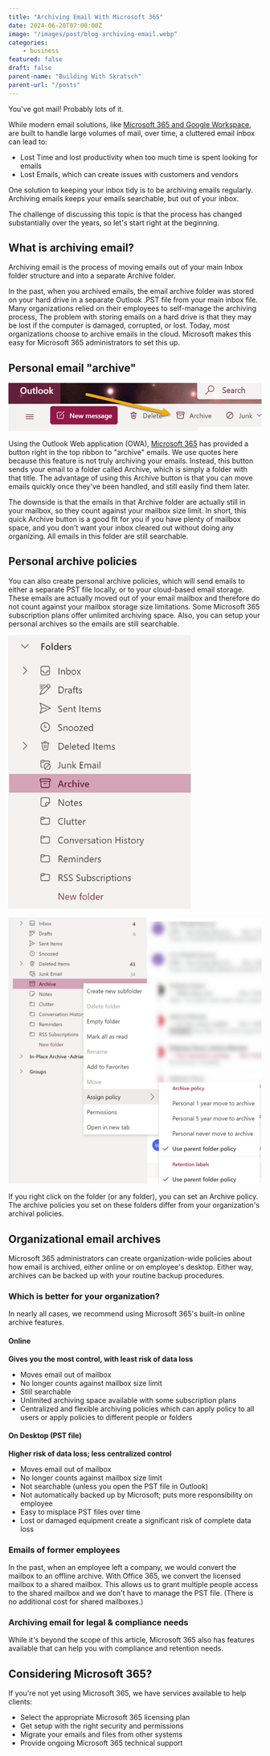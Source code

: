```yaml
---
title: "Archiving Email With Microsoft 365"
date: 2024-06-20T07:00:00Z
image: "/images/post/blog-archiving-email.webp"
categories:
    - business
featured: false
draft: false
parent-name: "Building With Skratsch"
parent-url: "/posts"
---
```


You've got mail! Probably lots of it.

While modern email solutions, like [Microsoft 365 and Google Workspace](/business/google-workspace-vs-microsoft-365), are built to handle large volumes of mail, over time, a cluttered email inbox can lead to:

- Lost Time and lost productivity when too much time is spent looking for emails
- Lost Emails, which can create issues with customers and vendors

One solution to keeping your inbox tidy is to be archiving emails regularly. Archiving emails keeps your emails searchable, but out of your inbox.

The challenge of discussing this topic is that the process has changed substantially over the years, so let's start right at the beginning.

## What is archiving email?

Archiving email is the process of moving emails out of your main Inbox folder structure and into a separate Archive folder.

In the past, when you archived emails, the email archive folder was stored on your hard drive in a separate Outlook .PST file from your main inbox file. Many organizations relied on their employees to self-manage the archiving process, The problem with storing emails on a hard drive is that they may be lost if the computer is damaged, corrupted, or lost. Today, most organizations choose to archive emails in the cloud. Microsoft makes this easy for Microsoft 365 administrators to set this up.

## Personal email "archive"

![email archive 1](/images/post/email-archive-1.webp)

Using the Outlook Web application (OWA), [Microsoft 365](/it-services/microsoft-365) has provided a button right in the top ribbon to "archive" emails. We use quotes here because this feature is not truly archiving your emails. Instead, this button sends your email to a folder called Archive, which is simply a folder with that title. The advantage of using this Archive button is that you can move emails quickly once they've been handled, and still easily find them later.

The downside is that the emails in that Archive folder are actually still in your mailbox, so they count against your mailbox size limit. In short, this quick Archive button is a good fit for you if you have plenty of mailbox space, and you don't want your inbox cleared out without doing any organizing. All emails in this folder are still searchable.

## Personal archive policies

You can also create personal archive policies, which will send emails to either a separate PST file locally, or to your cloud-based email storage. These emails are actually moved out of your email mailbox and therefore do not count against your mailbox storage size limitations. Some Microsoft 365 subscription plans offer unlimited archiving space. Also, you can setup your personal archives so the emails are still searchable.

![email archive 2](/images/post/email-archive-2.webp)

![email archive 3](/images/post/email-archive-3.webp)

If you right click on the folder (or any folder), you can set an Archive policy. The archive policies you set on these folders differ from your organization's archival policies.

## Organizational email archives

Microsoft 365 administrators can create organization-wide policies about how email is archived, either online or on employee's desktop. Either way, archives can be backed up with your routine backup procedures.

### Which is better for your organization?

In nearly all cases, we recommend using Microsoft 365's built-in online archive features.

#### Online

**Gives you the most control, with least risk of data loss**

- Moves email out of mailbox
- No longer counts against mailbox size limit
- Still searchable
- Unlimited archiving space available with some subscription plans
- Centralized and flexible archiving policies which can apply policy to all users or apply policies to different people or folders

#### On Desktop (PST file)

**Higher risk of data loss; less centralized control**

- Moves email out of mailbox
- No longer counts against mailbox size limit
- Not searchable (unless you open the PST file in Outlook)
- Not automatically backed up by Microsoft; puts more responsibility on employee
- Easy to misplace PST files over time
- Lost or damaged equipment create a significant risk of complete data loss

### Emails of former employees

In the past, when an employee left a company, we would convert the mailbox to an offline archive. With Office 365, we convert the licensed mailbox to a shared mailbox. This allows us to grant multiple people access to the shared mailbox and we don't have to manage the PST file. (There is no additional cost for shared mailboxes.)

### Archiving email for legal & compliance needs

While it's beyond the scope of this article, Microsoft 365 also has features available that can help you with compliance and retention needs.

## Considering Microsoft 365?

If you're not yet using Microsoft 365, we have services available to help clients:

- Select the appropriate Microsoft 365 licensing plan
- Get setup with the right security and permissions
- Migrate your emails and files from other systems
- Provide ongoing Microsoft 365 technical support
